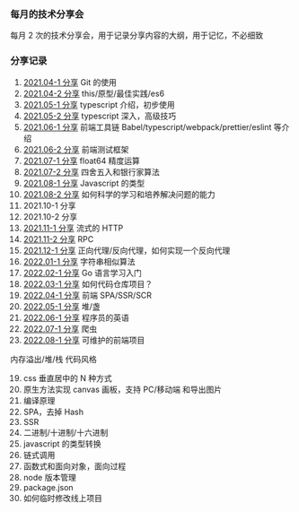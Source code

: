 ### 每月的技术分享会

每月 2 次的技术分享会，用于记录分享内容的大纲，用于记忆，不必细致

### 分享记录

1. [2021.04-1 分享](./articles/2021.04-1.md) Git 的使用
2. [2021.04-2 分享](./articles/2021.04-2.md) this/原型/最佳实践/es6
3. [2021.05-1 分享](./articles/2021.05-1.md) typescript 介绍，初步使用
4. [2021.05-2 分享](./articles/2021.05-2.md) typescript 深入，高级技巧
5. [2021.06-1 分享](./articles/2021.06-1.md) 前端工具链 Babel/typescript/webpack/prettier/eslint 等介绍
6. [2021.06-2 分享](./articles/2021.06-2.md) 前端测试框架
7. [2021.07-1 分享](./articles/2021.07-1.md) float64 精度运算
8. [2021.07-2 分享](./articles/2021.07-2.md) 四舍五入和银行家算法
9. [2021.08-1 分享](./articles/2021.08-1.md) Javascript 的类型
10. [2021.08-2 分享](./articles/2021.08-2.md) 如何科学的学习和培养解决问题的能力
11. 2021.10-1 分享
12. 2021.10-2 分享
13. [2021.11-1 分享](./articles/2021.11-1.md) 流式的 HTTP
14. [2021.11-2 分享](./articles/2021.11-2.md) RPC
15. [2021.12-1 分享](./articles/2021.12-1.md) 正向代理/反向代理，如何实现一个反向代理
16. [2022.01-1 分享](./articles/2022.01-1.md) 字符串相似算法
17. [2022.02-1 分享](./articles/2022.02-1.md) Go 语言学习入门
18. [2022.03-1 分享](./articles/2022.03-1.md) 如何代码仓库项目？
19. [2022.04-1 分享](./articles/2022.04-1.md) 前端 SPA/SSR/SCR
20. [2022.05-1 分享](./articles/2022.05-1.md) 堆/盏
21. [2022.06-1 分享](./articles/2022.06-1.md) 程序员的英语
22. [2022.07-1 分享](./articles/2022.07-1.md) 爬虫
23. [2022.08-1 分享](./articles/2022.08-1.md) 可维护的前端项目

内存溢出/堆/栈
代码风格

19. css 垂直居中的 N 种方式
20. 原生方法实现 canvas 画板，支持 PC/移动端 和导出图片
21. 编译原理
22. SPA，去掉 Hash
23. SSR
24. 二进制/十进制/十六进制
25. javascript 的类型转换
26. 链式调用
27. 函数式和面向对象，面向过程
28. node 版本管理
29. package.json
30. 如何临时修改线上项目
